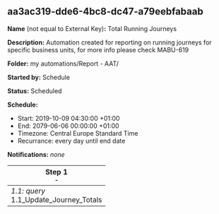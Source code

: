## aa3ac319-dde6-4bc8-dc47-a79eebfabaab

**Name** (not equal to External Key)**:** Total Running Journeys

**Description:** Automation created for reporting on running journeys for specific business units, for more info please check MABU-619

**Folder:** my automations/Report - AAT/

**Started by:** Schedule

**Status:** Scheduled

**Schedule:**

* Start: 2019-10-09 04:30:00 +01:00
* End: 2079-06-06 00:00:00 +01:00
* Timezone: Central Europe Standard Time
* Recurrance: every day until end date

**Notifications:** _none_


| Step 1<br>_<small>-</small>_ |
| --- |
| _1.1: query_<br>1.1_Update_Journey_Totals |
